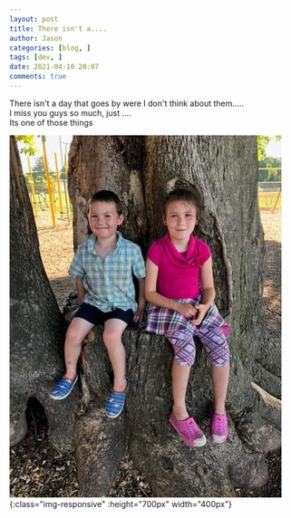 ```yaml
---
layout: post
title: There isn't a....
author: Jason
categories: [blog, ]
tags: [dev, ]
date: 2021-04-10 20:07
comments: true
---
```


There isn't a day that goes by were I don't think about them.....  
I miss you guys so much, just ....  
Its one of those things  

![IMGtext](/wp-content/uploads/2021/04/IMG_1533519319084.jpg "My Babies"){:class="img-responsive" :height="700px" width="400px"}
